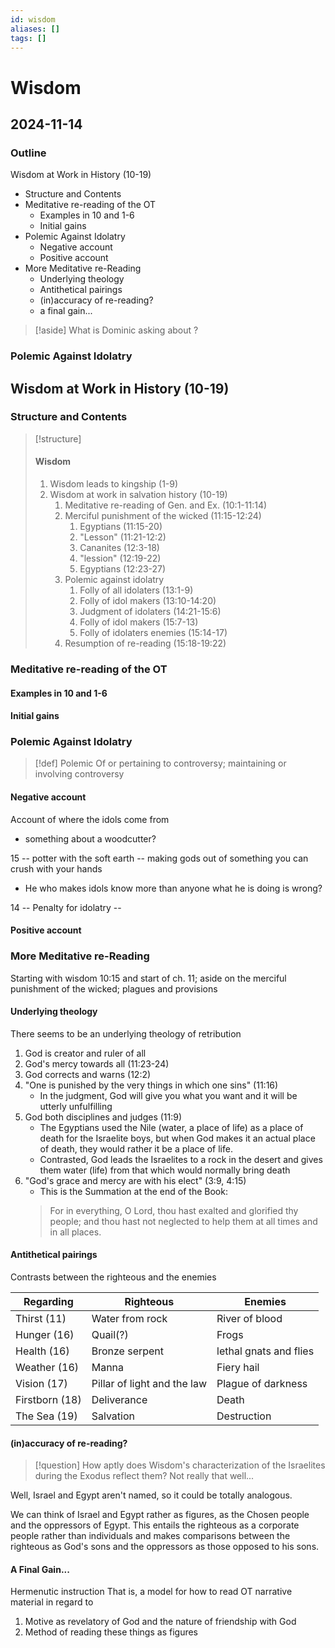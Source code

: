 ```yaml
---
id: wisdom
aliases: []
tags: []
---
```


# Wisdom
## 2024-11-14

### Outline
Wisdom at Work in History (10-19)
- Structure and Contents
- Meditative re-reading of the OT
    - Examples in 10 and 1-6
    - Initial gains
- Polemic Against Idolatry
    - Negative account
    - Positive account
- More Meditative re-Reading
    - Underlying theology
    - Antithetical pairings
    - (in)accuracy of re-reading?
    - a final gain...



> [!aside]
> What is Dominic asking about ?

### Polemic Against Idolatry


## Wisdom at Work in History (10-19)
### Structure and Contents

> [!structure]
> #### Wisdom
> 1. Wisdom leads to kingship (1-9)
> 2. Wisdom at work in salvation history (10-19)
>       1. Meditative re-reading of Gen. and Ex. (10:1-11:14)
>       2. Merciful punishment of the wicked (11:15-12:24)
>           1. Egyptians (11:15-20)
>           2. "Lesson" (11:21-12:2)
>           3. Cananites (12:3-18)
>           4. "lession" (12:19-22)
>           5. Egyptians (12:23-27)
>       3. Polemic against idolatry
>           1. Folly of all idolaters (13:1-9)
>           2. Folly of idol makers (13:10-14:20)
>           3. Judgment of idolaters (14:21-15:6)
>           4. Folly of idol makers (15:7-13)
>           5. Folly of idolaters enemies (15:14-17)
>       4. Resumption of re-reading (15:18-19:22)

### Meditative re-reading of the OT
####  Examples in 10 and 1-6
####  Initial gains
### Polemic Against Idolatry
> [!def] Polemic
> Of or pertaining to controversy; maintaining or involving controversy


#### Negative account
Account of where the idols come from
- something about a woodcutter?

15 -- potter with the soft earth -- making gods out of something you can crush
with your hands

- He who makes idols know more than anyone what he is doing is wrong? 

14 -- Penalty for idolatry -- 

#### Positive account



###  More Meditative re-Reading
Starting with wisdom 10:15 and start of ch. 11; aside on the merciful punishment
of the wicked; plagues and provisions

#### Underlying theology
There seems to be an underlying theology of retribution

1. God is creator and ruler of all
2. God's mercy towards all (11:23-24)
3. God corrects and warns (12:2)
4. "One is punished by the very things in which one sins" (11:16)
    - In the judgment, God will give you what you want and it will be utterly
    unfulfilling 
5. God both disciplines and judges (11:9)
    - The Egyptians used the Nile (water, a place of life) as a place of death
     for the Israelite boys, but when God makes it an actual place of death,
     they would rather it be a place of life.
    - Contrasted, God leads the Israelites to a rock in the desert and gives
    them water (life) from that which would normally bring death
6. "God's grace and mercy are with his elect" (3:9, 4:15)
    - This is the Summation at the end of the Book:
    > For in everything, O Lord, thou hast exalted and glorified thy people; and
    > thou hast not neglected to help them at all times and in all places. 


#### Antithetical pairings
Contrasts between the righteous and the enemies

| Regarding | Righteous | Enemies |
| --------------- | --------------- | --------------- |
| Thirst (11) | Water from rock | River of blood |
| Hunger (16) | Quail(?) | Frogs |
| Health (16) | Bronze serpent | lethal gnats and flies |
| Weather (16) | Manna | Fiery hail |
| Vision (17) | Pillar of light and the law| Plague of darkness |
| Firstborn (18) | Deliverance | Death |
| The Sea (19) | Salvation | Destruction |


#### (in)accuracy of re-reading?
> [!question] How aptly does Wisdom's characterization of the Israelites during the Exodus reflect them?
> Not really that well...
 
Well, Israel and Egypt aren't named, so it could be totally analogous. 

We can think of Israel and Egypt rather as figures, as the Chosen people and the
oppressors of Egypt. This entails the righteous as a corporate people rather
than individuals and makes comparisons between the righteous as God's sons and
the oppressors as those opposed to his sons. 


#### A Final Gain...

Hermenutic instruction
That is, a model for how to read OT narrative material in regard to 
1. Motive as revelatory of God and the nature of friendship with God
2. Method of reading these things as figures























